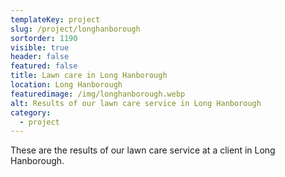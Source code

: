 ```yaml
---
templateKey: project
slug: /project/longhanborough
sortorder: 1190
visible: true
header: false
featured: false
title: Lawn care in Long Hanborough
location: Long Hanborough
featuredimage: /img/longhanborough.webp
alt: Results of our lawn care service in Long Hanborough
category:
  - project
---
```

These are the results of our lawn care service at a client in Long Hanborough.


